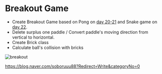 # Breakout Game

- Create Breakout Game based on Pong on <a href="https://blog.naver.com/soboruuu88/222886032365">day 20-21</a> and Snake game on <a href="https://blog.naver.com/soboruuu88/222887869861">day 22</a>.
- Delete surplus one paddle / Convert paddle's moving direction from vertical to horizontal.
- Create Brick class
- Calculate ball's collision with bricks


![breakout](https://user-images.githubusercontent.com/116648895/221815603-74aaa417-02cf-411d-b674-8c93b2a61e00.gif)

https://blog.naver.com/soboruuu88?Redirect=Write&categoryNo=0
